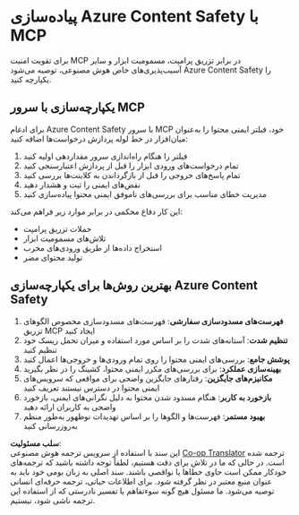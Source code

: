<!--
CO_OP_TRANSLATOR_METADATA:
{
  "original_hash": "1b6c746d9e190deba4d8765267ffb94e",
  "translation_date": "2025-07-16T23:15:15+00:00",
  "source_file": "02-Security/azure-content-safety-implementation.md",
  "language_code": "fa"
}
-->
# پیاده‌سازی Azure Content Safety با MCP

برای تقویت امنیت MCP در برابر تزریق پرامپت، مسمومیت ابزار و سایر آسیب‌پذیری‌های خاص هوش مصنوعی، توصیه می‌شود Azure Content Safety را یکپارچه کنید.

## یکپارچه‌سازی با سرور MCP

برای ادغام Azure Content Safety با سرور MCP خود، فیلتر ایمنی محتوا را به‌عنوان میان‌افزار در خط لوله پردازش درخواست‌ها اضافه کنید:

1. فیلتر را هنگام راه‌اندازی سرور مقداردهی اولیه کنید  
2. تمام درخواست‌های ورودی ابزار را قبل از پردازش اعتبارسنجی کنید  
3. تمام پاسخ‌های خروجی را قبل از بازگرداندن به کلاینت‌ها بررسی کنید  
4. نقض‌های ایمنی را ثبت و هشدار دهید  
5. مدیریت خطای مناسب برای بررسی‌های ناموفق ایمنی محتوا پیاده‌سازی کنید  

این کار دفاع محکمی در برابر موارد زیر فراهم می‌کند:  
- حملات تزریق پرامپت  
- تلاش‌های مسمومیت ابزار  
- استخراج داده‌ها از طریق ورودی‌های مخرب  
- تولید محتوای مضر  

## بهترین روش‌ها برای یکپارچه‌سازی Azure Content Safety

1. **فهرست‌های مسدودسازی سفارشی**: فهرست‌های مسدودسازی مخصوص الگوهای تزریق MCP ایجاد کنید  
2. **تنظیم شدت**: آستانه‌های شدت را بر اساس مورد استفاده و میزان تحمل ریسک خود تنظیم کنید  
3. **پوشش جامع**: بررسی‌های ایمنی محتوا را روی تمام ورودی‌ها و خروجی‌ها اعمال کنید  
4. **بهینه‌سازی عملکرد**: برای بررسی‌های مکرر ایمنی محتوا، کشینگ را در نظر بگیرید  
5. **مکانیزم‌های جایگزین**: رفتارهای جایگزین واضحی برای مواقعی که سرویس‌های ایمنی محتوا در دسترس نیستند تعریف کنید  
6. **بازخورد به کاربر**: هنگام مسدود شدن محتوا به دلیل نگرانی‌های ایمنی، بازخورد واضحی به کاربران ارائه دهید  
7. **بهبود مستمر**: فهرست‌ها و الگوها را بر اساس تهدیدات نوظهور به‌طور منظم به‌روزرسانی کنید

**سلب مسئولیت**:  
این سند با استفاده از سرویس ترجمه هوش مصنوعی [Co-op Translator](https://github.com/Azure/co-op-translator) ترجمه شده است. در حالی که ما در تلاش برای دقت هستیم، لطفاً توجه داشته باشید که ترجمه‌های خودکار ممکن است حاوی خطاها یا نواقصی باشند. سند اصلی به زبان بومی خود باید به عنوان منبع معتبر در نظر گرفته شود. برای اطلاعات حیاتی، ترجمه حرفه‌ای انسانی توصیه می‌شود. ما مسئول هیچ گونه سوءتفاهم یا تفسیر نادرستی که از استفاده این ترجمه ناشی شود، نیستیم.